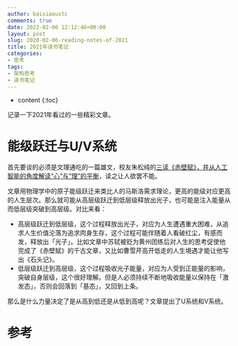 ```yaml
---
author: baixiaoustc
comments: true
date: 2022-02-06 12:12:46+00:00
layout: post
slug: 2020-02-06-reading-notes-of-2021
title: 2021年读书笔记
categories:
- 思考
tags:
- 架构思考 
- 读书笔记
---
```


* content 
{:toc}

记录一下2021年看过的一些精彩文章。

# 能级跃迁与U/V系统

首先要谈的必须是文理通吃的一篇雄文，校友朱松纯的[三读《赤壁赋》，并从人工智能的角度解读“心”与“理”的平衡](https://mp.weixin.qq.com/s/xF5XdtWySJjiEBDHJB29xw)，读之让人欲罢不能。

文章用物理学中的原子能级跃迁来类比人的马斯洛需求理论，更高的能级对应更高的人生层次。那么就可能从高层级跃迁到低层级释放出光子，也可能是注入能量从而低层级突破到高层级。对比来看：

* 高层级跃迁到低层级，这个过程释放出光子，对应为人生遭遇重大困难，从追求人生价值沦落为追求肉身生存，这个过程可能伴随着人看破红尘，有感而发，释放出「光子」。比如文章中苏轼被贬为黄州团练后对人生的思考促使他完成了《赤壁赋》的千古文章，又比如曹雪芹高开低走的人生境遇才能让他写出《石头记》。
* 低层级跃迁到高层级，这个过程吸收光子能量，对应为人受到正能量的影响，突破自身层级，这个很好理解。但是人必须持续不断地吸收能量以保持在「激发态」，否则会回落到「基态」，又回到上条。

那么是什么力量决定了是从高到低还是从低到高呢？文章提出了U系统和V系统。



# 参考
